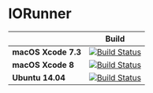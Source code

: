 # IORunner

|| **Build** |
|---|---|
|**macOS Xcode 7.3**       |[![Build Status](https://travis-ci.org/ilk33r/IORunner.svg?branch=xcode_7.3)](https://travis-ci.org/ilk33r/IORunner)|
|**macOS Xcode 8**         |[![Build Status](https://travis-ci.org/ilk33r/IORunner.svg?branch=xcode_8)](https://travis-ci.org/ilk33r/IORunner)|
|**Ubuntu 14.04**          |[![Build Status](https://travis-ci.org/ilk33r/IORunner.svg?branch=trusty)](https://travis-ci.org/ilk33r/IORunner)|

